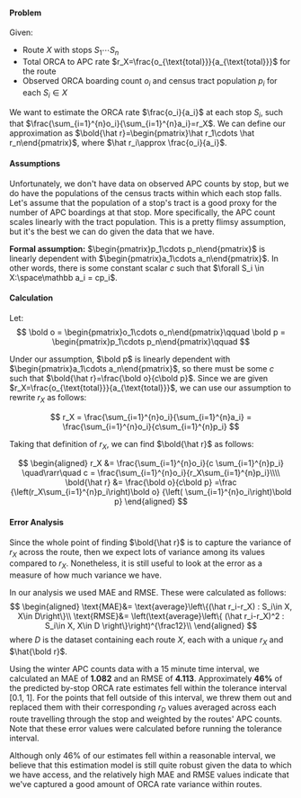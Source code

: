 #### Problem

Given:

* Route $X$ with stops $S_1\cdots S_n$
* Total ORCA to APC rate $r_X=\frac{o_{\text{total}}}{a_{\text{total}}}$ for the route
* Observed ORCA boarding count $o_i$ and census tract population $p_i$ for each $S_i\in X$

We want to estimate the ORCA rate $\frac{o_i}{a_i}$ at each stop $S_i$, such that $\frac{\sum_{i=1}^{n}o_i}{\sum_{i=1}^{n}a_i}=r_X$. We can define our approximation as $\bold{\hat r}=\begin{pmatrix}\hat r_1\cdots \hat r_n\end{pmatrix}$, where $\hat r_i\approx \frac{o_i}{a_i}$.

#### Assumptions

Unfortunately, we don't have data on observed APC counts by stop, but we do have the populations of the census tracts within which each stop falls. Let's assume that the population of a stop's tract is a good proxy for the number of APC boardings at that stop. More specifically, the APC count scales linearly with the tract population. This is a pretty flimsy assumption, but it's the best we can do given the data that we have.

**Formal assumption:** $\begin{pmatrix}p_1\cdots p_n\end{pmatrix}$ is linearly dependent with $\begin{pmatrix}a_1\cdots a_n\end{pmatrix}$. In other words, there is some constant scalar $c$ such that $\forall S_i \in X:\space\mathbb a_i = cp_i$.

<div style="page-break-after: always; break-after: page;"></div>

#### Calculation

Let:
$$
\bold o = \begin{pmatrix}o_1\cdots o_n\end{pmatrix}\qquad
\bold p = \begin{pmatrix}p_1\cdots p_n\end{pmatrix}\qquad
$$

Under our assumption, $\bold p$ is linearly dependent with $\begin{pmatrix}a_1\cdots a_n\end{pmatrix}$, so there must be some $c$ such that $\bold{\hat r}=\frac{\bold o}{c\bold p}$. Since we are given $r_X=\frac{o_{\text{total}}}{a_{\text{total}}}$, we can use our assumption to rewrite $r_X$ as follows:

$$
r_X
= \frac{\sum_{i=1}^{n}o_i}{\sum_{i=1}^{n}a_i}
= \frac{\sum_{i=1}^{n}o_i}{c\sum_{i=1}^{n}p_i}
$$

Taking that definition of $r_X$, we can find $\bold{\hat r}$ as follows:


$$
\begin{aligned}
r_X &= \frac{\sum_{i=1}^{n}o_i}{c  \sum_{i=1}^{n}p_i} \quad\rarr\quad
c    = \frac{\sum_{i=1}^{n}o_i}{r_X\sum_{i=1}^{n}p_i}\\\\
\bold{\hat r} &= \frac{\bold o}{c\bold p}
=\frac
{\left(r_X\sum_{i=1}^{n}p_i\right)\bold o}
{\left(   \sum_{i=1}^{n}o_i\right)\bold p}
\end{aligned}
$$


#### Error Analysis

Since the whole point of finding $\bold{\hat r}$ is to capture the variance of $r_X$ across the route, then we expect lots of variance among its values compared to $r_X$. Nonetheless, it is still useful to look at the error as a measure of how much variance we have.

In our analysis we used MAE and RMSE. These were calculated as follows:
$$
\begin{aligned}
\text{MAE}&=
\text{average}\left\{(\hat r_i-r_X) : S_i\in X, X\in D\right\}\\
\text{RMSE}&=
\left(\text{average}\left\{
(\hat r_i-r_X)^2 : S_i\in X, X\in D
\right\}\right)^{\frac12}\\
\end{aligned}
$$
where $D$ is the dataset containing each route $X$, each with a unique $r_X$ and $\hat{\bold r}$.

Using the winter APC counts data with a 15 minute time interval, we calculated an MAE of **1.082** and an RMSE of **4.113**. Approximately **46%** of the predicted by-stop ORCA rate estimates fell within the tolerance interval [0.1, 1]. For the points that fell outside of this interval, we threw them out and replaced them with their corresponding $r_D$ values averaged across each route travelling through the stop and weighted by the routes' APC counts. Note that these error values were calculated before running the tolerance interval.

Although only 46% of our estimates fell within a reasonable interval, we believe that this estimation model is still quite robust given the data to which we have access, and the relatively high MAE and RMSE values indicate that we've captured a good amount of ORCA rate variance within routes.